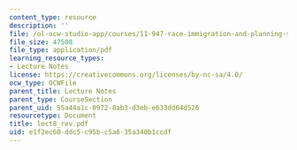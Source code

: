 ```yaml
---
content_type: resource
description: ''
file: /ol-ocw-studio-app/courses/11-947-race-immigration-and-planning-spring-2005/e1f2ec60ddc5c95bc5a635a340b1ccdf_lect8_rev.pdf
file_size: 47508
file_type: application/pdf
learning_resource_types:
- Lecture Notes
license: https://creativecommons.org/licenses/by-nc-sa/4.0/
ocw_type: OCWFile
parent_title: Lecture Notes
parent_type: CourseSection
parent_uid: 55a44a1c-0972-8ab3-d3eb-e633dd64d526
resourcetype: Document
title: lect8_rev.pdf
uid: e1f2ec60-ddc5-c95b-c5a6-35a340b1ccdf
---
```

